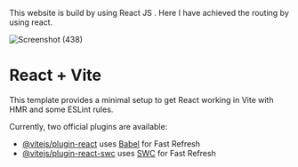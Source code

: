  This website is build by using React JS .
 Here I have achieved the routing by using react.


 ![Screenshot (438)](https://github.com/swathimuneeswaran/Routing-Task/assets/113039047/424eb94c-a6dc-4c50-bfbf-fa899f61f550)




# React + Vite

This template provides a minimal setup to get React working in Vite with HMR and some ESLint rules.

Currently, two official plugins are available:

- [@vitejs/plugin-react](https://github.com/vitejs/vite-plugin-react/blob/main/packages/plugin-react/README.md) uses [Babel](https://babeljs.io/) for Fast Refresh
- [@vitejs/plugin-react-swc](https://github.com/vitejs/vite-plugin-react-swc) uses [SWC](https://swc.rs/) for Fast Refresh
